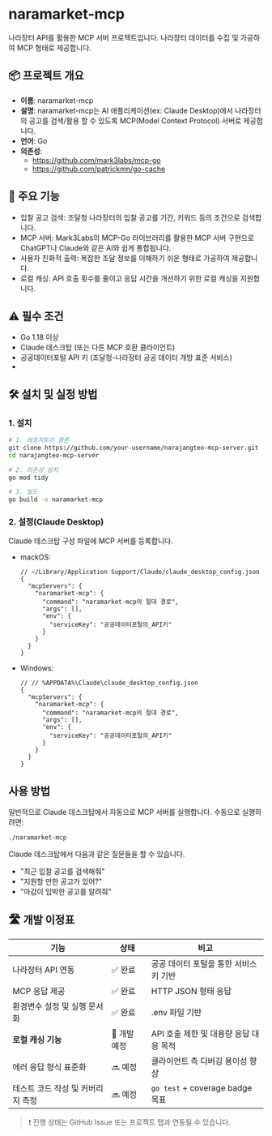 # naramarket-mcp
나라장터 API를 활용한 MCP 서버 프로젝트입니다. 
나라장터 데이터를 수집 및 가공하여 MCP 형태로 제공합니다.

## 📦 프로젝트 개요
- **이름**: naramarket-mcp
- **설명**: naramarket-mcp는 AI 애플리케이션(ex: Claude Desktop)에서 나라장터의 공고를 검색/활용 할 수 있도록 MCP(Model Context Protocol) 서버로 제공합니다.
- **언어**: Go
- **의존성**: 
  - https://github.com/mark3labs/mcp-go
  - https://github.com/patrickmn/go-cache

## 🚀 주요 기능
- 입찰 공고 검색: 조달청 나라장터의 입찰 공고를 기간, 키워드 등의 조건으로 검색합니다.
- MCP 서버: Mark3Labs의 MCP-Go 라이브러리를 활용한 MCP 서버 구현으로 ChatGPT나 Claude와 같은 AI와 쉽게 통합됩니다.
- 사용자 친화적 출력: 복잡한 조달 정보를 이해하기 쉬운 형태로 가공하여 제공합니다.
- 로컬 캐싱: API 호출 횟수를 줄이고 응답 시간을 개선하기 위한 로컬 캐싱을 지원합니다.

## ⚠️ 필수 조건
- Go 1.18 이상
- Claude 데스크탑 (또는 다른 MCP 호환 클라이언트)
- 공공데이터포털 API 키 (조달청-나라장터 공공 데이터 개방 표준 서비스)
- 
## 🛠 설치 및 실정 방법
### 1. 설치
```bash
# 1. 레포지토리 클론
git clone https://github.com/your-username/narajangteo-mcp-server.git
cd narajangteo-mcp-server

# 2. 의존성 설치
go mod tidy

# 3. 빌드
go build -o naramarket-mcp
```
### 2. 설정(Claude Desktop)
Claude 데스크탑 구성 파일에 MCP 서버를 등록합니다.
- mackOS:
  ```
  // ~/Library/Application Support/Claude/claude_desktop_config.json
  {
    "mcpServers": {
      "naramarket-mcp": {
        "command": "naramarket-mcp의 절대 경로",
        "args": [],
        "env": {
          "serviceKey": "공공데이터포털의_API키"
        }
      }
    }
  }
  ```
- Windows:
  ```
  // // %APPDATA%\Claude\claude_desktop_config.json
  {
    "mcpServers": {
      "naramarket-mcp": {
        "command": "naramarket-mcp의 절대 경로",
        "args": [],
        "env": {
          "serviceKey": "공공데이터포털의_API키"
        }
      }
    }
  }
  ```

## 사용 방법
일반적으로 Claude 데스크탑에서 자동으로 MCP 서버를 실행합니다. 
수동으로 실행하려면:
```bash
./naramarket-mcp
```
Claude 데스크탑에서 다음과 같은 질문들을 할 수 있습니다.
 - "최근 입찰 공고를 검색해줘"
 - "지원할 만한 공고가 있어?"
 - "마감이 임박한 공고를 알려줘"

## 🛣 개발 이정표

| 기능 | 상태 | 비고 |
|------|------|------|
| 나라장터 API 연동 | ✅ 완료 | 공공 데이터 포털을 통한 서비스키 기반 |
| MCP 응답 제공 | ✅ 완료 | HTTP JSON 형태 응답 |
| 환경변수 설정 및 실행 문서화 | ✅ 완료 | .env 파일 기반 |
| **로컬 캐싱 기능** | 🚧 개발 예정 | API 호출 제한 및 대용량 응답 대응 목적 |
| 에러 응답 형식 표준화 | 🔜 예정 | 클라이언트 측 디버깅 용이성 향상 |
| 테스트 코드 작성 및 커버리지 측정 | 🔜 예정 | `go test` + coverage badge 목표 |

> ❗ 진행 상태는 GitHub Issue 또는 프로젝트 탭과 연동될 수 있습니다.
